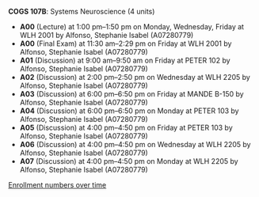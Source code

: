 **COGS 107B**: Systems Neuroscience (4 units)

- **A00** (Lecture) at 1:00 pm–1:50 pm on Monday, Wednesday, Friday at WLH 2001 by Alfonso, Stephanie Isabel (A07280779)
- **A00** (Final Exam) at 11:30 am–2:29 pm on Friday at WLH 2001 by Alfonso, Stephanie Isabel (A07280779)
- **A01** (Discussion) at 9:00 am–9:50 am on Friday at PETER 102 by Alfonso, Stephanie Isabel (A07280779)
- **A02** (Discussion) at 2:00 pm–2:50 pm on Wednesday at WLH 2205 by Alfonso, Stephanie Isabel (A07280779)
- **A03** (Discussion) at 6:00 pm–6:50 pm on Friday at MANDE B-150 by Alfonso, Stephanie Isabel (A07280779)
- **A04** (Discussion) at 6:00 pm–6:50 pm on Monday at PETER 103 by Alfonso, Stephanie Isabel (A07280779)
- **A05** (Discussion) at 4:00 pm–4:50 pm on Friday at PETER 103 by Alfonso, Stephanie Isabel (A07280779)
- **A06** (Discussion) at 4:00 pm–4:50 pm on Wednesday at WLH 2205 by Alfonso, Stephanie Isabel (A07280779)
- **A07** (Discussion) at 4:00 pm–4:50 pm on Monday at WLH 2205 by Alfonso, Stephanie Isabel (A07280779)

[Enrollment numbers over time](./COGS107B.tsv)
